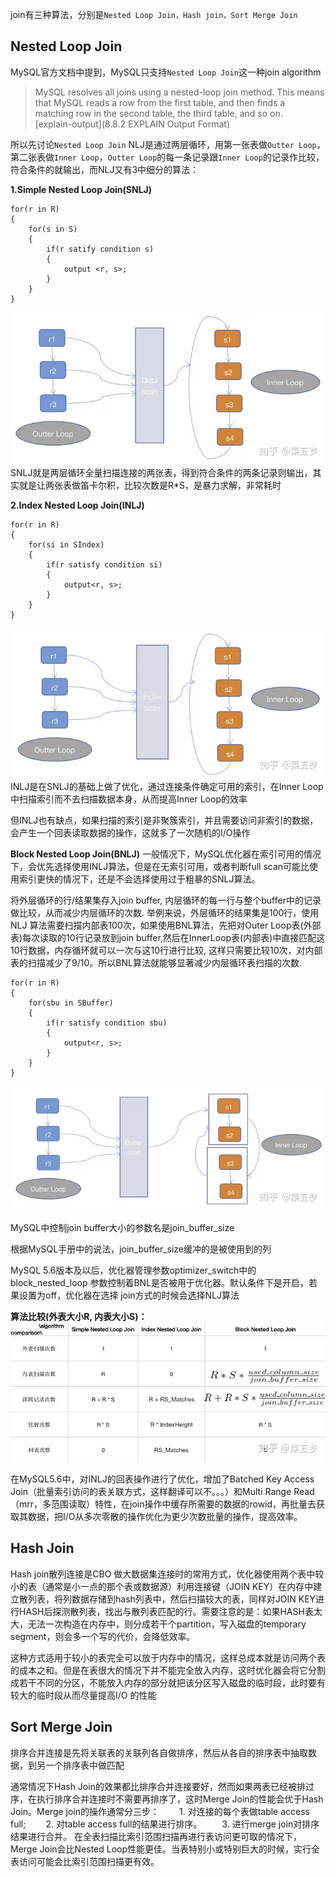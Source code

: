 join有三种算法，分别是`Nested Loop Join，Hash join，Sort Merge Join`

## Nested Loop Join
MySQL官方文档中提到，MySQL只支持`Nested Loop Join`这一种join algorithm
> MySQL resolves all joins using a nested-loop join method. This means that MySQL reads a row from the first table, and then finds a matching row in the second table, the third table, and so on.<br/>[explain-output](8.8.2 EXPLAIN Output Format)

所以先讨论`Nested Loop Join`
NLJ是通过两层循环，用第一张表做`Outter Loop`，第二张表做`Inner Loop`，`Outter Loop`的每一条记录跟`Inner Loop`的记录作比较，符合条件的就输出，而NLJ又有3中细分的算法：

**1.Simple Nested Loop Join(SNLJ)**
```
for(r in R)
{
    for(s in S)
    {
        if(r satify condition s)
        {
            output <r, s>;
        }
    }
}
```
![01](../images/01.webp "01")
SNLJ就是两层循环全量扫描连接的两张表，得到符合条件的两条记录则输出，其实就是让两张表做笛卡尔积，比较次数是R*S，是暴力求解，非常耗时

**2.Index Nested Loop Join(INLJ)**
```
for(r in R)
{
    for(si in SIndex)
    {
        if(r satisfy condition si)
        {
            output<r, s>;
        }
    }
}
```
![02](../images/02.webp "02")
INLJ是在SNLJ的基础上做了优化，通过连接条件确定可用的索引，在Inner Loop中扫描索引而不去扫描数据本身，从而提高Inner Loop的效率

但INLJ也有缺点，如果扫描的索引是非聚簇索引，并且需要访问非索引的数据，会产生一个回表读取数据的操作，这就多了一次随机的I/O操作

**Block Nested Loop Join(BNLJ)**
一般情况下，MySQL优化器在索引可用的情况下，会优先选择使用INLJ算法，但是在无索引可用，或者判断full scan可能比使用索引更快的情况下，还是不会选择使用过于粗暴的SNLJ算法。

将外层循环的行/结果集存入join buffer, 内层循环的每一行与整个buffer中的记录做比较，从而减少内层循环的次数. 举例来说，外层循环的结果集是100行，使用NLJ 算法需要扫描内部表100次，如果使用BNL算法，先把对Outer Loop表(外部表)每次读取的10行记录放到join buffer,然后在InnerLoop表(内部表)中直接匹配这10行数据，内存循环就可以一次与这10行进行比较, 这样只需要比较10次，对内部表的扫描减少了9/10。所以BNL算法就能够显著减少内层循环表扫描的次数. 
```
for(r in R)
{
    for(sbu in SBuffer)
    {
        if(r satisfy condition sbu)
        {
            output<r, s>;
        }
    }
}
```
![03](../images/03.webp "BNLJ")

MySQL中控制join buffer大小的参数名是join_buffer_size

根据MySQL手册中的说法，join_buffer_size缓冲的是被使用到的列

MySQL 5.6版本及以后，优化器管理参数optimizer_switch中的block_nested_loop 参数控制着BNL是否被用于优化器。默认条件下是开启，若果设置为off，优化器在选择 join方式的时候会选择NLJ算法



**算法比较(外表大小R, 内表大小S)：**
![04](../images/04.webp "compare")

在MySQL5.6中，对INLJ的回表操作进行了优化，增加了Batched Key Access Join（批量索引访问的表关联方式，这样翻译可以不。。。）和Multi Range Read（mrr，多范围读取）特性，在join操作中缓存所需要的数据的rowid，再批量去获取其数据，把I/O从多次零散的操作优化为更少次数批量的操作，提高效率。


## Hash Join
Hash join散列连接是CBO 做大数据集连接时的常用方式，优化器使用两个表中较小的表（通常是小一点的那个表或数据源）利用连接键（JOIN KEY）在内存中建立散列表，将列数据存储到hash列表中，然后扫描较大的表，同样对JOIN KEY进行HASH后探测散列表，找出与散列表匹配的行。需要注意的是：如果HASH表太大，无法一次构造在内存中，则分成若干个partition，写入磁盘的temporary segment，则会多一个写的代价，会降低效率。

这种方式适用于较小的表完全可以放于内存中的情况，这样总成本就是访问两个表的成本之和。但是在表很大的情况下并不能完全放入内存，这时优化器会将它分割成若干不同的分区，不能放入内存的部分就把该分区写入磁盘的临时段，此时要有较大的临时段从而尽量提高I/O 的性能

## Sort Merge Join
排序合并连接是先将关联表的关联列各自做排序，然后从各自的排序表中抽取数据，到另一个排序表中做匹配

通常情况下Hash Join的效果都比排序合并连接要好，然而如果两表已经被排过序，在执行排序合并连接时不需要再排序了，这时Merge Join的性能会优于Hash Join。Merge join的操作通常分三步：
　　1. 对连接的每个表做table access full;
　　2. 对table access full的结果进行排序。
　　3. 进行merge join对排序结果进行合并。
在全表扫描比索引范围扫描再进行表访问更可取的情况下，Merge Join会比Nested Loop性能更佳。当表特别小或特别巨大的时候，实行全表访问可能会比索引范围扫描更有效。